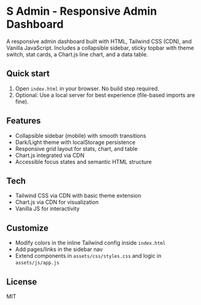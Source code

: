 # S Admin - Responsive Admin Dashboard

A responsive admin dashboard built with HTML, Tailwind CSS (CDN), and Vanilla JavaScript. Includes a collapsible sidebar, sticky topbar with theme switch, stat cards, a Chart.js line chart, and a data table.

## Quick start

1. Open `index.html` in your browser. No build step required.
2. Optional: Use a local server for best experience (file-based imports are fine).

## Features

- Collapsible sidebar (mobile) with smooth transitions
- Dark/Light theme with localStorage persistence
- Responsive grid layout for stats, chart, and table
- Chart.js integrated via CDN
- Accessible focus states and semantic HTML structure

## Tech

- Tailwind CSS via CDN with basic theme extension
- Chart.js via CDN for visualization
- Vanilla JS for interactivity

## Customize

- Modify colors in the inline Tailwind config inside `index.html`
- Add pages/links in the sidebar nav
- Extend components in `assets/css/styles.css` and logic in `assets/js/app.js`

## License

MIT
